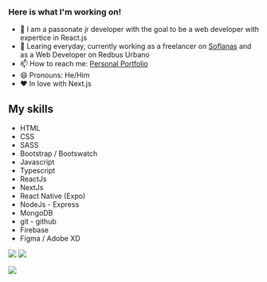 ### Here is what I'm working on!

- 🔭 I am a passonate jr developer with the goal to be a web developer with expertice in React.js
- 🌱 Learing everyday, currently working as a freelancer on [Soflanas](https://www.soflanas.cl/) and as a Web Developer on Redbus Urbano
- 📫 How to reach me: [Personal Portfolio](https://maxrogersdev.com/)
- 😄 Pronouns: He/Him
- ❤ In love with Next.js

## My skills

- HTML
- CSS
- SASS
- Bootstrap / Bootswatch
- Javascript
- Typescript
- ReactJs
- NextJs
- React Native (Expo)
- NodeJs - Express
- MongoDB
- git - github
- Firebase
- Figma / Adobe XD

[<img src="https://img.shields.io/badge/Personal-portfolio-blue">](https://maxrogers78.github.io/)
[<img src="https://img.shields.io/twitter/follow/MaxRogers78?color=blue&label=Follow%20me%21&logo=twitter&style=plastic">](https://twitter.com/intent/follow?screen_name=MaxRogers78)

<img src="https://github-readme-stats.vercel.app/api?username=maxrogers78&&show_icons=true&title_color=ffffff&icon_color=bb2acf&text_color=daf7dc&bg_color=191919">
